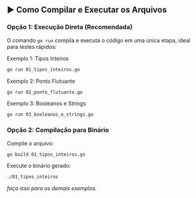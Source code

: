 ## ▶️ Como Compilar e Executar os Arquivos

### Opção 1: Execução Direta (Recomendada)

O comando `go run` compila e executa o código em uma única etapa, ideal para testes rápidos:

Exemplo 1: Tipos Inteiros
```bash
go run 01_tipos_inteiros.go

```
Exemplo 2: Ponto Flutuante
```bash
go run 02_ponto_flutuante.go
```
Exemplo 3: Booleanos e Strings
```bash
go run 03_booleanos_e_strings.go 
```

### Opção 2: Compilação para Binário

Compile o arquivo:

```bash
go build 01_tipos_inteiros.go
```

Execute o binário gerado:
```bash
./01_tipos_inteiros
```

_faça isso para os demais exemplos._
